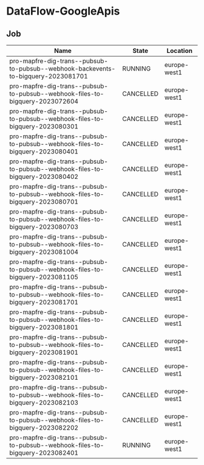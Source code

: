 # DataFlow-GoogleApis

## Job

| Name                                                                              | State     | Location     |
| --------------------------------------------------------------------------------- | --------- | ------------ |
| pro-mapfre-dig-trans--pubsub-to-pubsub--webhook-backevents-to-bigquery-2023081701 | RUNNING   | europe-west1 |
| pro-mapfre-dig-trans--pubsub-to-pubsub--webhook-files-to-bigquery-2023072604      | CANCELLED | europe-west1 |
| pro-mapfre-dig-trans--pubsub-to-pubsub--webhook-files-to-bigquery-2023080301      | CANCELLED | europe-west1 |
| pro-mapfre-dig-trans--pubsub-to-pubsub--webhook-files-to-bigquery-2023080401      | CANCELLED | europe-west1 |
| pro-mapfre-dig-trans--pubsub-to-pubsub--webhook-files-to-bigquery-2023080402      | CANCELLED | europe-west1 |
| pro-mapfre-dig-trans--pubsub-to-pubsub--webhook-files-to-bigquery-2023080701      | CANCELLED | europe-west1 |
| pro-mapfre-dig-trans--pubsub-to-pubsub--webhook-files-to-bigquery-2023080703      | CANCELLED | europe-west1 |
| pro-mapfre-dig-trans--pubsub-to-pubsub--webhook-files-to-bigquery-2023081004      | CANCELLED | europe-west1 |
| pro-mapfre-dig-trans--pubsub-to-pubsub--webhook-files-to-bigquery-2023081105      | CANCELLED | europe-west1 |
| pro-mapfre-dig-trans--pubsub-to-pubsub--webhook-files-to-bigquery-2023081701      | CANCELLED | europe-west1 |
| pro-mapfre-dig-trans--pubsub-to-pubsub--webhook-files-to-bigquery-2023081801      | CANCELLED | europe-west1 |
| pro-mapfre-dig-trans--pubsub-to-pubsub--webhook-files-to-bigquery-2023081901      | CANCELLED | europe-west1 |
| pro-mapfre-dig-trans--pubsub-to-pubsub--webhook-files-to-bigquery-2023082101      | CANCELLED | europe-west1 |
| pro-mapfre-dig-trans--pubsub-to-pubsub--webhook-files-to-bigquery-2023082103      | CANCELLED | europe-west1 |
| pro-mapfre-dig-trans--pubsub-to-pubsub--webhook-files-to-bigquery-2023082202      | CANCELLED | europe-west1 |
| pro-mapfre-dig-trans--pubsub-to-pubsub--webhook-files-to-bigquery-2023082401      | RUNNING   | europe-west1 |